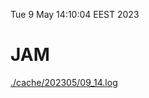 Tue  9 May 14:10:04 EEST 2023
# JAM
<a href='./cache/202305/09_14.log'>./cache/202305/09_14.log</a>
